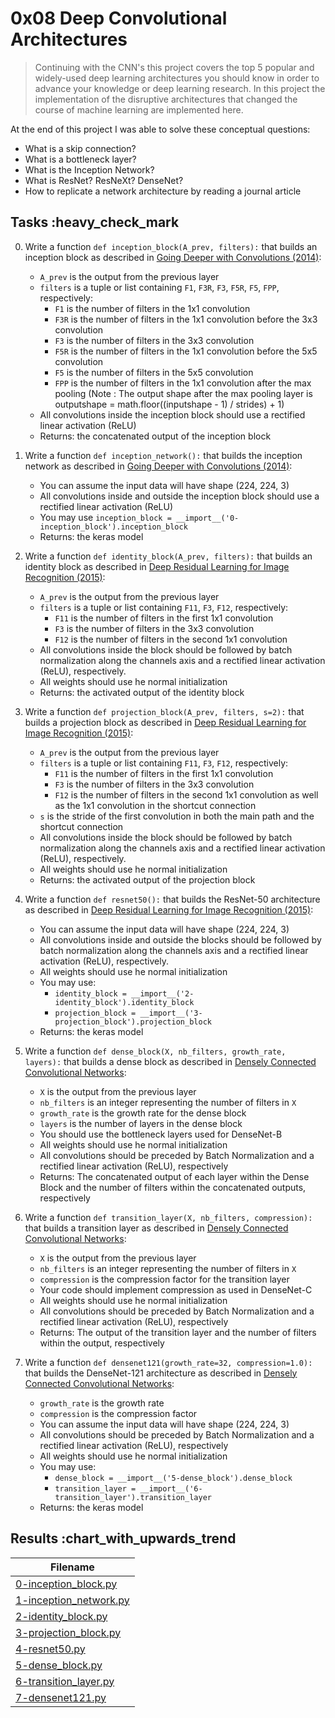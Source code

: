 # 0x08 Deep Convolutional Architectures

> Continuing with the CNN's this project covers the top 5 popular and widely-used deep learning architectures you should know in order to advance your knowledge or deep learning research. In this project the implementation of the disruptive architectures that changed the course of machine learning are implemented here.

At the end of this project I was able to solve these conceptual questions:

* What is a skip connection?
* What is a bottleneck layer?
* What is the Inception Network?
* What is ResNet? ResNeXt? DenseNet?
* How to replicate a network architecture by reading a journal article

## Tasks :heavy_check_mark

0. Write a function `def inception_block(A_prev, filters):` that builds an inception block as described in [Going Deeper with Convolutions (2014)](https://arxiv.org/pdf/1409.4842.pdf):

    * `A_prev` is the output from the previous layer
    * `filters` is a tuple or list containing `F1`, `F3R`, `F3`, `F5R`, `F5`, `FPP`, respectively:
        * `F1` is the number of filters in the 1x1 convolution
        * `F3R` is the number of filters in the 1x1 convolution before the 3x3 convolution
        * `F3` is the number of filters in the 3x3 convolution
        * `F5R` is the number of filters in the 1x1 convolution before the 5x5 convolution
        * `F5` is the number of filters in the 5x5 convolution
        * `FPP` is the number of filters in the 1x1 convolution after the max pooling (Note : The output shape after the max pooling layer is outputshape = math.floor((inputshape - 1) / strides) + 1)
    * All convolutions inside the inception block should use a rectified linear activation (ReLU)
    * Returns: the concatenated output of the inception block

1. Write a function `def inception_network():` that builds the inception network as described in [Going Deeper with Convolutions (2014)](https://arxiv.org/pdf/1409.4842.pdf):

    * You can assume the input data will have shape (224, 224, 3)
    * All convolutions inside and outside the inception block should use a rectified linear activation (ReLU)
    * You may use `inception_block = __import__('0-inception_block').inception_block`
    * Returns: the keras model

2. Write a function `def identity_block(A_prev, filters):` that builds an identity block as described in [Deep Residual Learning for Image Recognition (2015)](https://arxiv.org/pdf/1512.03385.pdf):

    * `A_prev` is the output from the previous layer
    * `filters` is a tuple or list containing `F11`, `F3`, `F12`, respectively:
        * `F11` is the number of filters in the first 1x1 convolution
        * `F3` is the number of filters in the 3x3 convolution
        * `F12` is the number of filters in the second 1x1 convolution
    * All convolutions inside the block should be followed by batch normalization along the channels axis and a rectified linear activation (ReLU), respectively.
    * All weights should use he normal initialization
    * Returns: the activated output of the identity block

3. Write a function `def projection_block(A_prev, filters, s=2):` that builds a projection block as described in [Deep Residual Learning for Image Recognition (2015)](https://arxiv.org/pdf/1512.03385.pdf):

    * `A_prev` is the output from the previous layer
    * `filters` is a tuple or list containing `F11`, `F3`, `F12`, respectively:
        * `F11` is the number of filters in the first 1x1 convolution
        * `F3` is the number of filters in the 3x3 convolution
        * `F12` is the number of filters in the second 1x1 convolution as well as the 1x1 convolution in the shortcut connection
    * `s` is the stride of the first convolution in both the main path and the shortcut connection
    * All convolutions inside the block should be followed by batch normalization along the channels axis and a rectified linear activation (ReLU), respectively.
    * All weights should use he normal initialization
    * Returns: the activated output of the projection block

4. Write a function `def resnet50():` that builds the ResNet-50 architecture as described in [Deep Residual Learning for Image Recognition (2015)](https://arxiv.org/pdf/1512.03385.pdf):

    * You can assume the input data will have shape (224, 224, 3)
    * All convolutions inside and outside the blocks should be followed by batch normalization along the channels axis and a rectified linear activation (ReLU), respectively.
    * All weights should use he normal initialization
    * You may use:
        * `identity_block = __import__('2-identity_block').identity_block`
        * `projection_block = __import__('3-projection_block').projection_block`
    * Returns: the keras model

5. Write a function `def dense_block(X, nb_filters, growth_rate, layers):` that builds a dense block as described in [Densely Connected Convolutional Networks](https://arxiv.org/pdf/1608.06993.pdf):

    * `X` is the output from the previous layer
    * `nb_filters` is an integer representing the number of filters in `X`
    * `growth_rate` is the growth rate for the dense block
    * `layers` is the number of layers in the dense block
    * You should use the bottleneck layers used for DenseNet-B
    * All weights should use he normal initialization
    * All convolutions should be preceded by Batch Normalization and a rectified linear activation (ReLU), respectively
    * Returns: The concatenated output of each layer within the Dense Block and the number of filters within the concatenated outputs, respectively

6. Write a function `def transition_layer(X, nb_filters, compression):` that builds a transition layer as described in [Densely Connected Convolutional Networks](https://arxiv.org/pdf/1608.06993.pdf):

    * `X` is the output from the previous layer
    * `nb_filters` is an integer representing the number of filters in `X`
    * `compression` is the compression factor for the transition layer
    * Your code should implement compression as used in DenseNet-C
    * All weights should use he normal initialization
    * All convolutions should be preceded by Batch Normalization and a rectified linear activation (ReLU), respectively
    * Returns: The output of the transition layer and the number of filters within the output, respectively

7. Write a function `def densenet121(growth_rate=32, compression=1.0):` that builds the DenseNet-121 architecture as described in [Densely Connected Convolutional Networks](https://arxiv.org/pdf/1608.06993.pdf):

    * `growth_rate` is the growth rate
    * `compression` is the compression factor
    * You can assume the input data will have shape (224, 224, 3)
    * All convolutions should be preceded by Batch Normalization and a rectified linear activation (ReLU), respectively
    * All weights should use he normal initialization
    * You may use:
        * `dense_block = __import__('5-dense_block').dense_block`
        * `transition_layer = __import__('6-transition_layer').transition_layer`
    * Returns: the keras model

## Results :chart_with_upwards_trend

| Filename |
| ------ |
| [0-inception_block.py](https://github.com/jhonaRiver/holbertonschool-machine_learning/blob/master/supervised_learning/0x08-deep_cnns/0-inception_block.py)|
| [1-inception_network.py](https://github.com/jhonaRiver/holbertonschool-machine_learning/blob/master/supervised_learning/0x08-deep_cnns/1-inception_network.py)|
| [2-identity_block.py](https://github.com/jhonaRiver/holbertonschool-machine_learning/blob/master/supervised_learning/0x08-deep_cnns/2-identity_block.py)|
| [3-projection_block.py](https://github.com/jhonaRiver/holbertonschool-machine_learning/blob/master/supervised_learning/0x08-deep_cnns/3-projection_block.py)|
| [4-resnet50.py](https://github.com/jhonaRiver/holbertonschool-machine_learning/blob/master/supervised_learning/0x08-deep_cnns/4-resnet50.py)|
| [5-dense_block.py](https://github.com/jhonaRiver/holbertonschool-machine_learning/blob/master/supervised_learning/0x08-deep_cnns/5-dense_block.py)|
| [6-transition_layer.py](https://github.com/jhonaRiver/holbertonschool-machine_learning/blob/master/supervised_learning/0x08-deep_cnns/6-transition_layer.py)|
| [7-densenet121.py](https://github.com/jhonaRiver/holbertonschool-machine_learning/blob/master/supervised_learning/0x08-deep_cnns/7-densenet121.py)|
